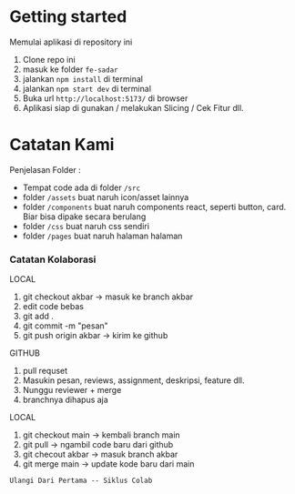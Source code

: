 # Getting started
Memulai aplikasi di repository ini
1. Clone repo ini
2. masuk ke folder `fe-sadar`
3. jalankan `npm install` di terminal
4. jalankan `npm start dev` di terminal
5. Buka url `http://localhost:5173/` di browser
6. Aplikasi siap di gunakan / melakukan Slicing / Cek Fitur dll.

# Catatan Kami
Penjelasan Folder : 
- Tempat code ada di folder `/src`
- folder `/assets` buat naruh icon/asset lainnya
- folder `/components` buat naruh components react, seperti button, card. Biar bisa dipake secara berulang
- folder `/css` buat naruh css sendiri
- folder `/pages` buat naruh halaman halaman

### Catatan Kolaborasi
LOCAL
1. git checkout akbar -> masuk ke branch akbar
2. edit code bebas
3. git add .
4. git commit -m "pesan"
5. git push origin akbar -> kirim ke github

GITHUB
1. pull requset
2. Masukin pesan, reviews, assignment, deskripsi, feature dll.
3. Nunggu reviewer + merge
4. branchnya dihapus aja

LOCAL
1. git checkout main -> kembali branch main
2. git pull -> ngambil code baru dari github
3. git checout akbar -> masuk branch akbar
4. git merge main -> update kode baru dari main

`Ulangi Dari Pertama -- Siklus Colab`
